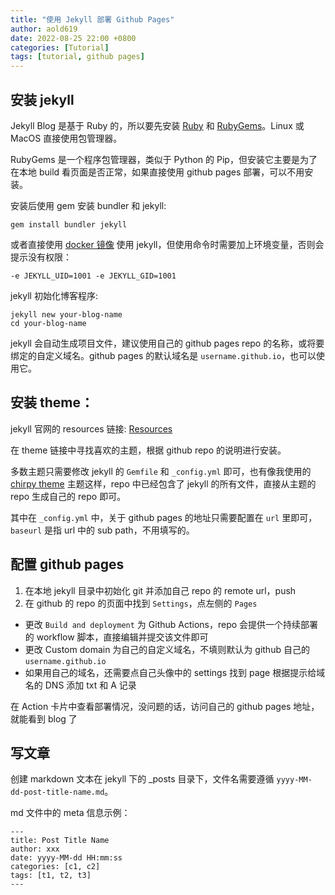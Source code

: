 ```yaml
---
title: "使用 Jekyll 部署 Github Pages"
author: aold619
date: 2022-08-25 22:00 +0800
categories: [Tutorial]
tags: [tutorial, github pages]
---
```


## 安装 jekyll

Jekyll Blog 是基于 Ruby 的，所以要先安装 [Ruby](https://www.ruby-lang.org/en/) 和 [RubyGems](https://rubygems.org/pages/download)。Linux 或 MacOS 直接使用包管理器。

RubyGems 是一个程序包管理器，类似于 Python 的 Pip，但安装它主要是为了在本地 build 看页面是否正常，如果直接使用 github pages 部署，可以不用安装。

安装后使用 gem 安装 bundler 和 jekyll:

```shell
gem install bundler jekyll
```

或者直接使用 [docker 镜像](https://hub.docker.com/r/jekyll/jekyll) 使用 jekyll，但使用命令时需要加上环境变量，否则会提示没有权限：
```shell
-e JEKYLL_UID=1001 -e JEKYLL_GID=1001
```

jekyll 初始化博客程序:
```shell
jekyll new your-blog-name
cd your-blog-name
```

jekyll 会自动生成项目文件，建议使用自己的 github pages repo 的名称，或将要绑定的自定义域名。github pages 的默认域名是 `username.github.io`，也可以使用它。

## 安装 theme：

jekyll 官网的 resources 链接: [Resources](https://jekyllrb.com/resources/)

在 theme 链接中寻找喜欢的主题，根据 github repo 的说明进行安装。

多数主题只需要修改 jekyll 的 `Gemfile` 和 `_config.yml` 即可，也有像我使用的 [chirpy theme](https://github.com/cotes2020/jekyll-theme-chirpy/) 主题这样，repo 中已经包含了 jekyll 的所有文件，直接从主题的 repo 生成自己的 repo 即可。

其中在 `_config.yml` 中，关于 github pages 的地址只需要配置在 `url` 里即可，`baseurl` 是指 url 中的 sub path，不用填写的。

## 配置 github pages

1. 在本地 jekyll 目录中初始化 git 并添加自己 repo 的 remote url，push
2. 在 github 的 repo 的页面中找到 `Settings`，点左侧的 `Pages`
  * 更改 `Build and deployment` 为 Github Actions，repo 会提供一个持续部署的 workflow 脚本，直接编辑并提交该文件即可
  * 更改 Custom domain 为自己的自定义域名，不填则默认为 github 自己的 `username.github.io`
  * 如果用自己的域名，还需要点自己头像中的 settings 找到 page 根据提示给域名的 DNS 添加 txt 和 A 记录

在 Action 卡片中查看部署情况，没问题的话，访问自己的 github pages 地址，就能看到 blog 了

## 写文章

创建 markdown 文本在 jekyll 下的 _posts 目录下，文件名需要遵循 `yyyy-MM-dd-post-title-name.md`。

md 文件中的 meta 信息示例：

```
---
title: Post Title Name
author: xxx
date: yyyy-MM-dd HH:mm:ss
categories: [c1, c2]
tags: [t1, t2, t3]
---
```
